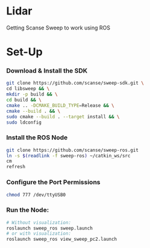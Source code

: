 # Lidar
Getting Scanse Sweep to work using ROS

# Set-Up
### Download & Install the SDK
```bash
git clone https://github.com/scanse/sweep-sdk.git \
cd libsweep && \
mkdir -p build && \
cd build && \
cmake .. -DCMAKE_BUILD_TYPE=Release && \
cmake --build . && \
sudo cmake --build . --target install && \
sudo ldconfig
```

### Install the ROS Node
```bash
git clone https://github.com/scanse/sweep-ros.git
ln -s $(readlink -f sweep-ros) ~/catkin_ws/src
cm
refresh
```

### Configure the Port Permissions
```bash
chmod 777 /dev/ttyUSB0
```

### Run the Node:
```bash
# Without visualization:
roslaunch sweep_ros sweep.launch
# or with visualization:
roslaunch sweep_ros view_sweep_pc2.launch 

```
